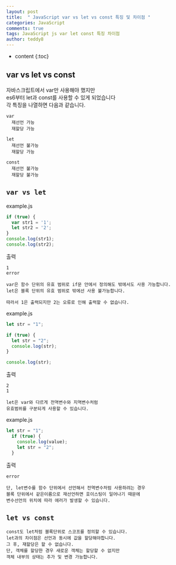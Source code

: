 ```yaml
---
layout: post   
title:  " JavaScript var vs let vs const 특징 및 차이점 "
categories: JavaScript
comments: true
tags: JavaScript js var let const 특징 차이점
author: teddy8  
---
```

* content
{:toc}

## var vs let vs const <br>

자바스크립트에서 var만 사용해야 했지만 <br>
es6부터 let과 const를 사용할 수 있게 되었습니다<br>
각 특징을 나열하면 다음과 같습니다.
```
var
  재선언 가능
  재할당 가능

let
  재선언 불가능
  재할당 가능

const
  재선언 불가능
  재할당 불가능
```

`var vs let`
---
example.js

``` js
if (true) {
  var str1 = '1';
  let str2 = '2';
}
console.log(str1); 
console.log(str2);
```
출력
```
1
error
```

```
var은 함수 단위의 유효 범위로 if문 안에서 정의해도 밖에서도 사용 가능합니다.
let은 블록 단위의 유효 범위로 밖에선 사용 불가능합니다.

따라서 1은 출력되지만 2는 오류로 인해 출력할 수 없습니다.
```
example.js

``` js
let str = "1";

if (true) {
  let str = "2";
  console.log(str);
}

console.log(str);
```
출력
```
2
1
```
```
let은 var와 다르게 전역변수와 지역변수처럼
유효범위를 구분되게 사용할 수 있습니다.
```
example.js

``` js
let str = "1";
  if (true) {
    console.log(value);
    let str = "2";
  }
```
출력
```
error
```
```
단, let변수를 함수 단위에서 선언해서 전역변수처럼 사용하려는 경우  
블록 단위에서 같은이름으로 재선언하면 호이스팅이 일어나기 때문에
변수선언의 위치에 따라 에러가 발생할 수 있습니다.
```

`let vs const`
---
```
const도 let처럼 블록단위로 스코프를 정의할 수 있습니다.
let과의 차이점은 선언과 동시에 값을 할당해야합니다. 
그 후, 재할당은 할 수 없습니다.
단, 객체를 할당한 경우 새로운 객체는 할당할 수 없지만 
객체 내부의 상태는 추가 및 변경 가능합니다.
```